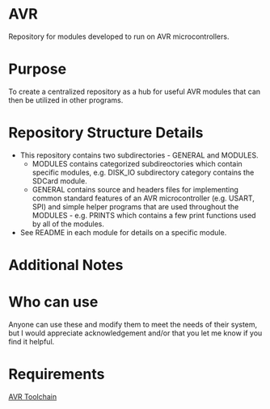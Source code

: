# AVR
Repository for modules developed to run on AVR microcontrollers.

# Purpose
To create a centralized repository as a hub for useful AVR modules that can then be utilized in other programs.

# Repository Structure Details
* This repository contains two subdirectories - GENERAL and MODULES. 
    * MODULES contains categorized subdireoctories which contain specific modules,  e.g. DISK_IO subdirectory category contains the SDCard module. 
    * GENERAL contains source and headers files for implementing common standard features of an AVR microcontroller (e.g. USART, SPI) and simple helper programs that are used throughout the MODULES - e.g. PRINTS which contains a few print functions used by all of the modules.
* See README in each module for details on a specific module.

# Additional Notes

# Who can use
Anyone can use these and modify them to meet the needs of their system, but I would appreciate acknowledgement and/or that you let me know if you find it helpful.

# Requirements
[AVR Toolchain](https://github.com/osx-cross/homebrew-avr)
